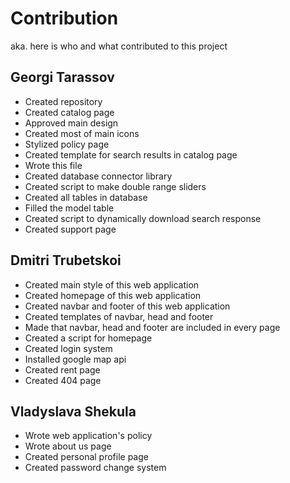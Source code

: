 # Contribution

aka. here is who and what contributed to this project

## Georgi Tarassov

- Created repository
- Created catalog page
- Approved main design
- Created most of main icons
- Stylized policy page
- Created template for search results in catalog page
- Wrote this file
- Created database connector library
- Created script to make double range sliders
- Created all tables in database
- Filled the model table
- Created script to dynamically download search response
- Created support page

## Dmitri Trubetskoi

- Created main style of this web application
- Created homepage of this web application
- Created navbar and footer of this web application
- Created templates of navbar, head and footer
- Made that navbar, head and footer are included in every page
- Created a script for homepage
- Created login system
- Installed google map api
- Created rent page
- Created 404 page

## Vladyslava Shekula

- Wrote web application's policy
- Wrote about us page
- Created personal profile page
- Created password change system
